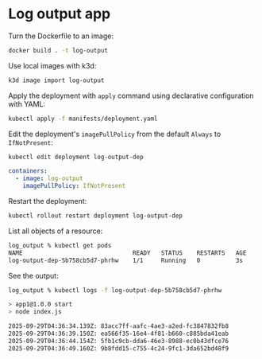 # Log output app

Turn the Dockerfile to an image:

```bash
docker build . -t log-output
```

Use local images with k3d:

```bash
k3d image import log-output
```

Apply the deployment with `apply` command using declarative configuration with YAML:

```bash
kubectl apply -f manifests/deployment.yaml
```

Edit the deployment's `imagePullPolicy` from the default `Always` to `IfNotPresent`:

```bash
kubectl edit deployment log-output-dep
```

```yaml
containers:
  - image: log-output
    imagePullPolicy: IfNotPresent
```

Restart the deployment:

```bash
kubectl rollout restart deployment log-output-dep
```

List all objects of a resource:

```bash
log_output % kubectl get pods                                                     
NAME                               READY   STATUS    RESTARTS   AGE
log-output-dep-5b758cb5d7-phrhw    1/1     Running   0          3s
```

See the output:

```bash
log_output % kubectl logs -f log-output-dep-5b758cb5d7-phrhw 

> app1@1.0.0 start
> node index.js

2025-09-29T04:36:34.139Z: 83acc7ff-aafc-4ae3-a2ed-fc3847832fb8
2025-09-29T04:36:39.150Z: ea566f35-16e4-4f81-b660-c885bda41eab
2025-09-29T04:36:44.154Z: 5fb1c9cb-dda6-46e3-8988-ec0b43dfce76
2025-09-29T04:36:49.160Z: 9b8fdd15-c755-4c24-9fc1-3da652bd48f9
```